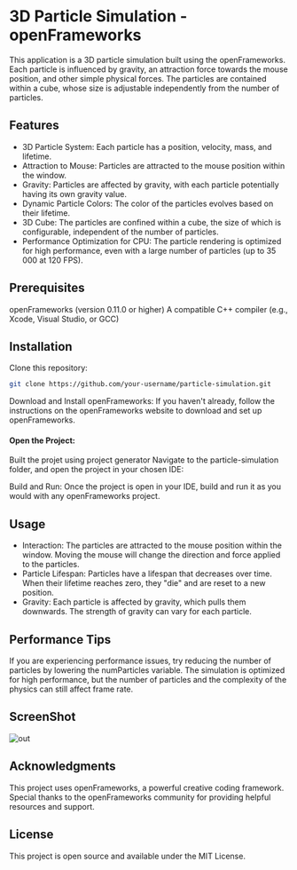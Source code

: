 # 3D Particle Simulation - openFrameworks

This application is a 3D particle simulation built using the openFrameworks. Each particle is influenced by gravity, an attraction force towards the mouse position, and other simple physical forces. The particles are contained within a cube, whose size is adjustable independently from the number of particles.

## Features
- 3D Particle System: Each particle has a position, velocity, mass, and lifetime.
- Attraction to Mouse: Particles are attracted to the mouse position within the window.
- Gravity: Particles are affected by gravity, with each particle potentially having its own gravity value.
- Dynamic Particle Colors: The color of the particles evolves based on their lifetime.
- 3D Cube: The particles are confined within a cube, the size of which is configurable, independent of the number of particles.
- Performance Optimization for CPU: The particle rendering is optimized for high performance, even with a large number of particles (up to 35 000 at 120 FPS).

## Prerequisites
openFrameworks (version 0.11.0 or higher)
A compatible C++ compiler (e.g., Xcode, Visual Studio, or GCC)

## Installation
Clone this repository:

```sh
git clone https://github.com/your-username/particle-simulation.git
```

Download and Install openFrameworks: If you haven't already, follow the instructions on the openFrameworks website to download and set up openFrameworks.

#### Open the Project: 
Built the projet using project generator
Navigate to the particle-simulation folder, and open the project in your chosen IDE:

Build and Run: Once the project is open in your IDE, build and run it as you would with any openFrameworks project.


## Usage
- Interaction: The particles are attracted to the mouse position within the window. Moving the mouse will change the direction and force applied to the particles.
- Particle Lifespan: Particles have a lifespan that decreases over time. When their lifetime reaches zero, they "die" and are reset to a new position.
- Gravity: Each particle is affected by gravity, which pulls them downwards. The strength of gravity can vary for each particle.

## Performance Tips
If you are experiencing performance issues, try reducing the number of particles by lowering the numParticles variable.
The simulation is optimized for high performance, but the number of particles and the complexity of the physics can still affect frame rate.

## ScreenShot
![out](https://github.com/user-attachments/assets/b1976241-7a29-47b2-8447-24fb0ac91013)

## Acknowledgments
This project uses openFrameworks, a powerful creative coding framework.
Special thanks to the openFrameworks community for providing helpful resources and support.

## License
This project is open source and available under the MIT License. 
